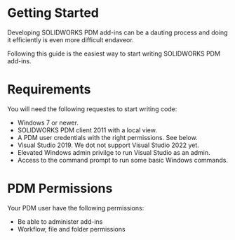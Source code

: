# Getting Started

Developing SOLIDWORKS PDM add-ins can be a dauting process and doing it efficiently is even more difficult endaveor. 

Following this guide is the easiest way to start writing SOLIDWORKS PDM add-ins.


# Requirements

You will need the following requestes to start writing code: 

- Windows 7 or newer.
- SOLIDWORKS PDM client 2011 with a local view.
- A PDM user credentials with the right permissions. See below.
- Visual Studio 2019. We dot not support Visual Studio 2022 yet.
- Elevated Windows admin privilge to run Visual Studio as an admin. 
- Access to the command prompt to run some basic Windows commands.


# PDM Permissions

Your PDM user have the following permissions: 

- Be able to administer add-ins
- Workflow, file and folder permissions
